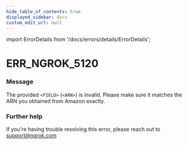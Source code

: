 ```yaml
---
hide_table_of_contents: true
displayed_sidebar: docs
custom_edit_url: null
---
```


import ErrorDetails from '/docs/errors/details/ErrorDetails';

# ERR_NGROK_5120

### Message
The provided `<FIELD>` (`<ARN>`) is invalid. Please make sure it matches the ARN you obtained from Amazon exactly.

### Further help
If you're having trouble resolving this error, please reach out to [support@ngrok.com](mailto:support@ngrok.com?subject=Help%20with%20ERR_NGROK_5120)

<ErrorDetails error='err_ngrok_5120' />
